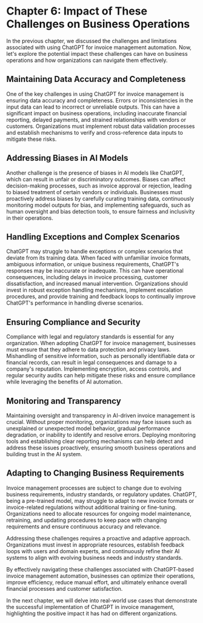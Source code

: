 Chapter 6: Impact of These Challenges on Business Operations
============================================================

In the previous chapter, we discussed the challenges and limitations associated with using ChatGPT for invoice management automation. Now, let's explore the potential impact these challenges can have on business operations and how organizations can navigate them effectively.

Maintaining Data Accuracy and Completeness
------------------------------------------

One of the key challenges in using ChatGPT for invoice management is ensuring data accuracy and completeness. Errors or inconsistencies in the input data can lead to incorrect or unreliable outputs. This can have a significant impact on business operations, including inaccurate financial reporting, delayed payments, and strained relationships with vendors or customers. Organizations must implement robust data validation processes and establish mechanisms to verify and cross-reference data inputs to mitigate these risks.

Addressing Biases in AI Models
------------------------------

Another challenge is the presence of biases in AI models like ChatGPT, which can result in unfair or discriminatory outcomes. Biases can affect decision-making processes, such as invoice approval or rejection, leading to biased treatment of certain vendors or individuals. Businesses must proactively address biases by carefully curating training data, continuously monitoring model outputs for bias, and implementing safeguards, such as human oversight and bias detection tools, to ensure fairness and inclusivity in their operations.

Handling Exceptions and Complex Scenarios
-----------------------------------------

ChatGPT may struggle to handle exceptions or complex scenarios that deviate from its training data. When faced with unfamiliar invoice formats, ambiguous information, or unique business requirements, ChatGPT's responses may be inaccurate or inadequate. This can have operational consequences, including delays in invoice processing, customer dissatisfaction, and increased manual intervention. Organizations should invest in robust exception handling mechanisms, implement escalation procedures, and provide training and feedback loops to continually improve ChatGPT's performance in handling diverse scenarios.

Ensuring Compliance and Security
--------------------------------

Compliance with legal and regulatory standards is essential for any organization. When adopting ChatGPT for invoice management, businesses must ensure that they adhere to data protection and privacy laws. Mishandling of sensitive information, such as personally identifiable data or financial records, can result in legal consequences and damage to a company's reputation. Implementing encryption, access controls, and regular security audits can help mitigate these risks and ensure compliance while leveraging the benefits of AI automation.

Monitoring and Transparency
---------------------------

Maintaining oversight and transparency in AI-driven invoice management is crucial. Without proper monitoring, organizations may face issues such as unexplained or unexpected model behavior, gradual performance degradation, or inability to identify and resolve errors. Deploying monitoring tools and establishing clear reporting mechanisms can help detect and address these issues proactively, ensuring smooth business operations and building trust in the AI system.

Adapting to Changing Business Requirements
------------------------------------------

Invoice management processes are subject to change due to evolving business requirements, industry standards, or regulatory updates. ChatGPT, being a pre-trained model, may struggle to adapt to new invoice formats or invoice-related regulations without additional training or fine-tuning. Organizations need to allocate resources for ongoing model maintenance, retraining, and updating procedures to keep pace with changing requirements and ensure continuous accuracy and relevance.

Addressing these challenges requires a proactive and adaptive approach. Organizations must invest in appropriate resources, establish feedback loops with users and domain experts, and continuously refine their AI systems to align with evolving business needs and industry standards.

By effectively navigating these challenges associated with ChatGPT-based invoice management automation, businesses can optimize their operations, improve efficiency, reduce manual effort, and ultimately enhance overall financial processes and customer satisfaction.

In the next chapter, we will delve into real-world use cases that demonstrate the successful implementation of ChatGPT in invoice management, highlighting the positive impact it has had on different organizations.
